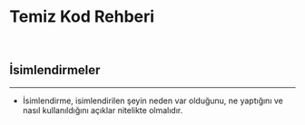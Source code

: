 # Temiz Kod Rehberi

<br/>

## İsimlendirmeler
---
- İsimlendirme, isimlendirilen şeyin neden var olduğunu, ne yaptığını ve nasıl kullanıldığını açıklar nitelikte olmalıdır.